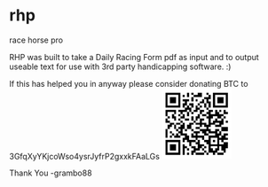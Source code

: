 # rhp
race horse pro

RHP was built to take a Daily Racing Form pdf as input
and to output useable text for use with 3rd party
handicapping software.
:)


If this has helped you in anyway please consider
donating BTC to 3GfqXyYKjcoWso4ysrJyfrP2gxxkFAaLGs
<img src="other/grambo88.png" width="25%" height="25%">


Thank You
-grambo88
